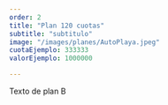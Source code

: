 ```yaml
---
order: 2
title: "Plan 120 cuotas"
subtitle: "subtitulo"
image: "/images/planes/AutoPlaya.jpeg"
cuotaEjemplo: 333333
valorEjemplo: 1000000

---
```


Texto de plan B
